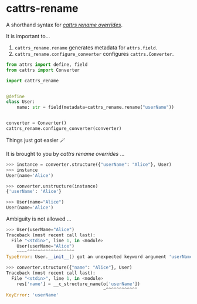 # cattrs-rename

A shorthand syntax for [*cattrs rename overrides*](https://catt.rs/en/stable/customizing.html#rename).

It is important to...
1. `cattrs_rename.rename` generates metadata for `attrs.field`.
2. `cattrs_rename.configure_converter` configures `cattrs.Converter`.

```python
from attrs import define, field
from cattrs import Converter

import cattrs_rename


@define
class User:
    name: str = field(metadata=cattrs_rename.rename("userName"))


converter = Converter()
cattrs_rename.configure_converter(converter)
```

Things just got easier 🪄

It is brought to you by *cattrs rename overrides* ...

```python
>>> instance = converter.structure({"userName": "Alice"}, User)
>>> instance
User(name='Alice')

>>> converter.unstructure(instance)
{'userName': 'Alice'}

>>> User(name="Alice")
User(name='Alice')
```

Ambiguity is not allowed ...

```python
>>> User(userName="Alice")
Traceback (most recent call last):
  File "<stdin>", line 1, in <module>
    User(userName="Alice")
    ~~~~^^^^^^^^^^^^^^^^^^
TypeError: User.__init__() got an unexpected keyword argument 'userName'

>>> converter.structure({"name": "Alice"}, User)
Traceback (most recent call last):
  File "<stdin>", line 1, in <module>
    res['name'] = __c_structure_name(o['userName'])
                                     ~^^^^^^^^^^^^
KeyError: 'userName'
```
